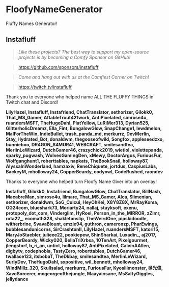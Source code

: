 # FloofyNameGenerator
Fluffy Names Generator!

## Instafluff ##
> *Like these projects? The best way to support my open-source projects is by becoming a Comfy Sponsor on GitHub!*

> https://github.com/sponsors/instafluff

> *Come and hang out with us at the Comfiest Corner on Twitch!*

> https://twitch.tv/instafluff

Thank you to everyone who helped name ALL THE FLUFFY THINGS in Twitch chat and Discord!

**LilyHazel, Instafluff, Instafriend, ChatTranslator, sethorizer, Gilokk0, That_MS_Gamer, AffableTrout421work, AntiPixelated, simrose4u, ruandersMSFT, TheHugoDahl, PlatYellow, LuRiMer313, Dyrian525, GlitterholicDreamz, Ella_Fint, BungalowGlow, SnapChange1, lewdmelon, MalForTheWin, IndieBullet, trash_panda_md, merkurrz, DevMerlin, Stay_Hydrated_Bot, donaldwm, thegooseofwild, Songfox, appleseedzxo, bunnieboo, DR4G0N_S4MUR41, WEBCRAFT, smilesandtea, MerlinLeWizard, DutchGamer46, crazychick2019, wietlol, violettepanda, sparky_pugwash, WolvesGamingDen, xMewy, DoctorArgus, FuriousFur, Wolfganghunt1, roberttables, napkats, TheBookSnail, holloway87, AlyssaInWonderland, hamzaxiv, ReneChiquete, jortdus, CaspiusLabs, BackeyM, mholloway24, CopperBeardy, codyowl, CodeRushed, raondev**

Thanks to everyone who helped turn Floofy Name Giver into an overlay!

**Instafluff, Gilokk0, Instafriend, BungalowGlow, ChatTranslator, BillNash, MacabreMan, simrose4u, lilmare, That_MS_Gamer, Alca, Slimenian, sethorizer, donaldwm, SoG_Cuicui, HeyOhKei, X8Y8Z8X, MrRayKoma, OG24com, blueshark73, Moriarty24, nallaj, stuyksoft, exenu, protopoly_dot_com, Vinderglim, HyRoel, Person_in_the_MIRROR, zZimr, rota22_, ecomath328, shakletonslip, TheWeirdOne, pipskidoodle, witherbrine, SvavaBlount, emzie94, guthron, cameronzp, PharEwings, bubblesandunicorns, SirCrashtonII, LilyHazel, ruandersMSFT, katori15, MaryJoStaebler, julieee22, pookiepew, ShinSharkai, Luxadin_, aj2017, CopperBeardy, Wicky020, BellaTriXrbsa, 10TenArt, Pixelgourmet, jlengstorf, b_ri_an, untict, holloway87, AntiPixelated, CalvinAAllen, digbytv, codephobia, TastyZero, roberttables, DutchGamer46, twallace123, itsbobaT, TheDkbay, smilesandtea, MerlinLeWizard, SurlyDev, TheHugoDahl, sxpositive, wil_bennett, mholloway24, WindMillz_320, Skullsalad, merkurrz, FuriousFur, Kyoslilmonster, 吳光偉, XavoSorcerer, mcgeorgeofthejungle, Maayainsane, MsSaltyGiggles, jellydance**
